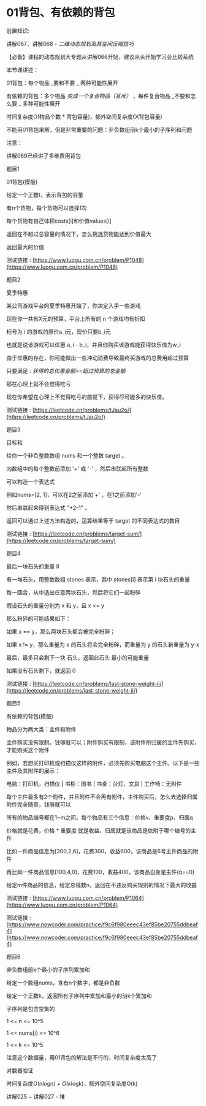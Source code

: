# 01背包、有依赖的背包

前置知识:

讲解067、讲解068 -  _二维动态规划及其空间压缩技巧_

【必备】课程的动态规划大专题从讲解066开始，建议从头开始学习会比较系统

本节课讲述：

01背包：每个物品  _要和不要 _ 两种可能性展开

有依赖的背包：多个物品 _变成一个复合物品（互斥）_ ，每件复合物品  _不要和怎么要 _ 多种可能性展开

时间复杂度O(物品个数 * 背包容量)，额外空间复杂度O(背包容量)

不能用01背包来解，但是非常重要的问题：非负数组前k个最小的子序列和问题

注意：

讲解069已经讲了多维费用背包

题目1

01背包(模版)

给定一个正数t，表示背包的容量

有n个货物，每个货物可以选择1次

每个货物有自己体积costs[i]和价值values[i]

返回在不超过总容量的情况下，怎么挑选货物能达到价值最大

返回最大的价值

测试链接 : [https://www.luogu.com.cn/problem/P1048](https://www.luogu.com.cn/problem/P1048)

题目2

夏季特惠

某公司游戏平台的夏季特惠开始了，你决定入手一些游戏

现在你一共有X元的预算，平台上所有的 n 个游戏均有折扣

标号为 i 的游戏的原价a_i元，现价只要b_i元

也就是说该游戏可以优惠 a_i - b_i，并且你购买该游戏能获得快乐值为w_i

由于优惠的存在，你可能做出一些冲动消费导致最终买游戏的总费用超过预算

只要满足 :  _获得的总优惠金额>=超过预算的总金额_

那在心理上就不会觉得吃亏

现在你希望在心理上不觉得吃亏的前提下，获得尽可能多的快乐值。

测试链接 : [https://leetcode.cn/problems/tJau2o/](https://leetcode.cn/problems/tJau2o/)

题目3

目标和

给你一个非负整数数组 nums 和一个整数 target 。

向数组中的每个整数前添加 '+' 或 '-' ，然后串联起所有整数

可以构造一个表达式

例如nums=[2, 1]，可以在2之前添加'+' ，在1之前添加'-'

然后串联起来得到表达式 "+2-1" 。

返回可以通过上述方法构造的，运算结果等于 target 的不同表达式的数目

测试链接 : [https://leetcode.cn/problems/target-sum/](https://leetcode.cn/problems/target-sum/)

题目4

最后一块石头的重量 II

有一堆石头，用整数数组 stones 表示，其中 stones[i] 表示第 i 块石头的重量

每一回合，从中选出任意两块石头，然后将它们一起粉碎

假设石头的重量分别为 x 和 y，且 x <= y

那么粉碎的可能结果如下：

如果 x == y，那么两块石头都会被完全粉碎；

如果 x != y，那么重量为 x 的石头将会完全粉碎，而重量为 y 的石头新重量为 y-x

最后，最多只会剩下一块 石头，返回此石头 最小的可能重量

如果没有石头剩下，就返回 0

测试链接 : [https://leetcode.cn/problems/last-stone-weight-ii/](https://leetcode.cn/problems/last-stone-weight-ii/)

题目5

有依赖的背包(模版)

物品分为两大类：主件和附件

主件购买没有限制，钱够就可以；附件购买有限制，该附件所归属的主件先购买，才能购买这个附件

例如，若想买打印机或扫描仪这样的附件，必须先购买电脑这个主件。以下是一些主件及其附件的展示：

电脑：打印机，扫描仪 | 书柜：图书 | 书桌：台灯，文具 | 工作椅：无附件

每个主件最多有2个附件，并且附件不会再有附件，主件购买后，怎么去选择归属附件完全随意，钱够就可以

所有的物品编号都在1~m之间，每个物品有三个信息：价格v、重要度p、归属q

价格就是花费，价格 * 重要度 就是收益，归属就是该商品是依附于哪个编号的主件

比如一件商品信息为[300,2,6]，花费300，收益600，该商品是6号主件商品的附件

再比如一件商品信息[100,4,0]，花费100，收益400，该商品自身是主件(q==0)

给定m件商品的信息，给定总钱数n，返回在不违反购买规则的情况下最大的收益

测试链接 : [https://www.luogu.com.cn/problem/P1064](https://www.luogu.com.cn/problem/P1064)

测试链接 : [https://www.nowcoder.com/practice/f9c6f980eeec43ef85be20755ddbeaf4](https://www.nowcoder.com/practice/f9c6f980eeec43ef85be20755ddbeaf4)

题目6

非负数组前k个最小的子序列累加和

给定一个数组nums，含有n个数字，都是非负数

给定一个正数k，返回所有子序列中累加和最小的前k个累加和

子序列是包含空集的

1 <= n <= 10^5

1 <= nums[i] <= 10^6

1 <= k <= 10^5

注意这个数据量，用01背包的解法是不行的，时间复杂度太高了

对数器验证

时间复杂度O(n*logn) + O(k*logk)，额外空间复杂度O(k)

讲解025 ~ 讲解027 - 堆

